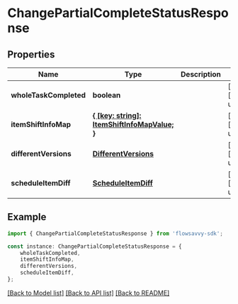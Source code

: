# ChangePartialCompleteStatusResponse


## Properties

Name | Type | Description | Notes
------------ | ------------- | ------------- | -------------
**wholeTaskCompleted** | **boolean** |  | [optional] [default to undefined]
**itemShiftInfoMap** | [**{ [key: string]: ItemShiftInfoMapValue; }**](ItemShiftInfoMapValue.md) |  | [optional] [default to undefined]
**differentVersions** | [**DifferentVersions**](DifferentVersions.md) |  | [optional] [default to undefined]
**scheduleItemDiff** | [**ScheduleItemDiff**](ScheduleItemDiff.md) |  | [optional] [default to undefined]

## Example

```typescript
import { ChangePartialCompleteStatusResponse } from 'flowsavvy-sdk';

const instance: ChangePartialCompleteStatusResponse = {
    wholeTaskCompleted,
    itemShiftInfoMap,
    differentVersions,
    scheduleItemDiff,
};
```

[[Back to Model list]](../README.md#documentation-for-models) [[Back to API list]](../README.md#documentation-for-api-endpoints) [[Back to README]](../README.md)
